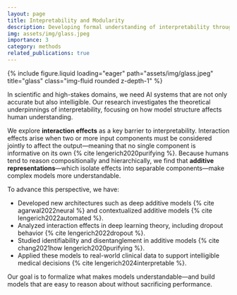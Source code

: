 ```yaml
---
layout: page
title: Intepretability and Modularity
description: Developing formal understanding of interpretability through structured models, GAMs, and interaction effects.
img: assets/img/glass.jpeg
importance: 3
category: methods
related_publications: true
---
```


{% include figure.liquid loading="eager" path="assets/img/glass.jpeg" title="glass" class="img-fluid rounded z-depth-1" %}

In scientific and high-stakes domains, we need AI systems that are not only accurate but also intelligible. Our research investigates the theoretical underpinnings of interpretability, focusing on how model structure affects human understanding.

We explore **interaction effects** as a key barrier to interpretability. Interaction effects arise when two or more input components must be considered jointly to affect the output—meaning that no single component is informative on its own {% cite lengerich2020purifying %}. Because humans tend to reason compositionally and hierarchically, we find that **additive representations**—which isolate effects into separable components—make complex models more understandable.

To advance this perspective, we have:

- Developed new architectures such as deep additive models {% cite agarwal2022neural %} and contextualized additive models {% cite lengerich2022automated %}.
- Analyzed interaction effects in deep learning theory, including dropout behavior {% cite lengerich2022dropout %}.
- Studied identifiability and disentanglement in additive models {% cite chang2021how lengerich2020purifying %}.
- Applied these models to real-world clinical data to support intelligible medical decisions {% cite lengerich2024interpretable %}.

Our goal is to formalize what makes models understandable—and build models that are easy to reason about without sacrificing performance.

<br/><br/>
